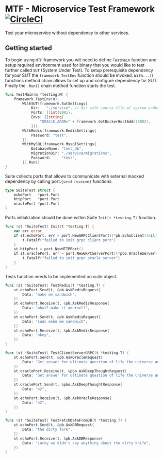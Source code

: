 # MTF - Microservice Test Framework [![CircleCI](https://circleci.com/gh/smallinsky/mtf.svg?style=svg)](https://circleci.com/gh/smallinsky/mtf)
Test your microservice without dependency to other services.

## Getting started
To begin using `MTF` framework you will need to define `TestMain` function and setup required environment used for binary that you would like to test further called `SUT` (System Under Test). To setup prerequisite dependency for your SUT the `framework.TestEnv` function should be invoked. `With...()` functions method chain allows to set up and configure dependency for SUT. Finally the `.Run()` chain method function starts the test.
```go
func TestMain(m *testing.M) {
	framework.TestEnv(m).
		WithSUT(framework.SutSettings{
			Dir:   "./service", // dir with source file of system under test.
			Ports: []int{8001},
			Envs: []string{
				"ORACLE_ADDR=" + framework.GetDockerHostAddr(8002),
			}}).
		WithRedis(framework.RedisSettings{
			Password: "test",
		}).
		WithMySQL(framework.MysqlSettings{
			DatabaseName: "test_db",
			MigrationDir: "./service/migrations",
			Password:     "test",
		}).Run()
}
```

Suite collects ports that allows to communicate with external mocked dependency by calling port.`{send receive}` functions.
```go
type SuiteTest struct {
	echoPort   *port.Port
	httpPort   *port.Port
	oraclePort *port.Port
}
```
Ports initialization should be done within Suite `Init(t *testing.T)` function.
```go
func (st *SuiteTest) Init(t *testing.T) {
	var err error
	if st.echoPort, err = port.NewGRPCClientPort((*pb.EchoClient)(nil), "localhost:8001"); err != nil {
		t.Fatalf("failed to init grpc client port")
	}
	st.httpPort = port.NewHTTPPort()
	if st.oraclePort, err = port.NewGRPCServerPort((*pbo.OracleServer)(nil), ":8002"); err != nil {
		t.Fatalf("failed to init grpc oracle server")
	}
}
```

Tests function needs to be implemented on suite object.
```go
func (st *SuiteTest) TestRedis(t *testing.T) {
	st.echoPort.Send(t, &pb.AskRedisRequest{
		Data: "make me sandwich",
	})
	st.echoPort.Receive(t, &pb.AskRedisResponse{
		Data: "what? make it yourself",
	})
	st.echoPort.Send(t, &pb.AskRedisRequest{
		Data: "sudo make me sandwich",
	})
	st.echoPort.Receive(t, &pb.AskRedisResponse{
		Data: "okey",
	})
}

func (st *SuiteTest) TestClientServerGRPC(t *testing.T) {
	st.echoPort.Send(t, &pb.AskOracleRequest{
		Data: "Get answer for ultimate question of life the universe and everything",
	})
	st.oraclePort.Receive(t, &pbo.AskDeepThoughtRequest{
		Data: "Get answer for ultimate question of life the universe and everything",
	})
	st.oraclePort.Send(t, &pbo.AskDeepThoughtResponse{
		Data: "42",
	})
	st.echoPort.Receive(t, &pb.AskOracleResponse{
		Data: "42",
	})
}

func (st *SuiteTest) TestFetchDataFromDB(t *testing.T) {
	st.echoPort.Send(t, &pb.AskDBRequest{
		Data: "the dirty fork",
	})
	st.echoPort.Receive(t, &pb.AskDBResponse{
		Data: "Lucky we didn't say anything about the dirty knife",
	})
}

```


